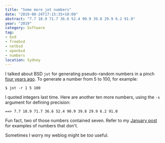 ```yaml
---
title: "Some more jot numbers"
date: "2019-08-24T17:15:35+10:00"
abstract: "7.7 18.9 71.7 36.6 52.4 90.9 39.8 29.9 6.2 91.0"
year: "2019"
category: Software
tag:
- bsd
- freebsd
- netbsd
- openbsd
- numbers
location: Sydney
---
```

I talked about BSD `jot` for generating pseudo-random numbers in a pinch [four years ago](https://rubenerd.com/jot-and-shuf/). To generate a number from 5 to 100, for example:

    $ jot -r 1 5 100

I quoted integers last time. Here are another ten more numbers, using the `-s` argument for defining precision:

    ==> 7.7 18.9 71.7 36.6 52.4 90.9 39.8 29.9 6.2 91.0

Fun fact, two of those numbers contained seven. Refer to my [January post](https://rubenerd.com/it-has-numbers-in-them/) for examples of numbers that don't.

Sometimes I worry my weblog might be *too* useful.

